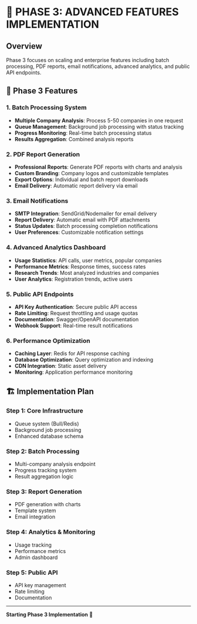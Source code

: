 # 🚀 PHASE 3: ADVANCED FEATURES IMPLEMENTATION

## Overview
Phase 3 focuses on scaling and enterprise features including batch processing, PDF reports, email notifications, advanced analytics, and public API endpoints.

## 🎯 Phase 3 Features

### 1. Batch Processing System
- **Multiple Company Analysis**: Process 5-50 companies in one request
- **Queue Management**: Background job processing with status tracking
- **Progress Monitoring**: Real-time batch processing status
- **Results Aggregation**: Combined analysis reports

### 2. PDF Report Generation
- **Professional Reports**: Generate PDF reports with charts and analysis
- **Custom Branding**: Company logos and customizable templates
- **Export Options**: Individual and batch report downloads
- **Email Delivery**: Automatic report delivery via email

### 3. Email Notifications
- **SMTP Integration**: SendGrid/Nodemailer for email delivery
- **Report Delivery**: Automatic email with PDF attachments
- **Status Updates**: Batch processing completion notifications
- **User Preferences**: Customizable notification settings

### 4. Advanced Analytics Dashboard
- **Usage Statistics**: API calls, user metrics, popular companies
- **Performance Metrics**: Response times, success rates
- **Research Trends**: Most analyzed industries and companies
- **User Analytics**: Registration trends, active users

### 5. Public API Endpoints
- **API Key Authentication**: Secure public API access
- **Rate Limiting**: Request throttling and usage quotas
- **Documentation**: Swagger/OpenAPI documentation
- **Webhook Support**: Real-time result notifications

### 6. Performance Optimization
- **Caching Layer**: Redis for API response caching
- **Database Optimization**: Query optimization and indexing
- **CDN Integration**: Static asset delivery
- **Monitoring**: Application performance monitoring

## 🏗️ Implementation Plan

### Step 1: Core Infrastructure
- Queue system (Bull/Redis)
- Background job processing
- Enhanced database schema

### Step 2: Batch Processing
- Multi-company analysis endpoint
- Progress tracking system
- Result aggregation logic

### Step 3: Report Generation
- PDF generation with charts
- Template system
- Email integration

### Step 4: Analytics & Monitoring
- Usage tracking
- Performance metrics
- Admin dashboard

### Step 5: Public API
- API key management
- Rate limiting
- Documentation

---

**Starting Phase 3 Implementation** 🚀
